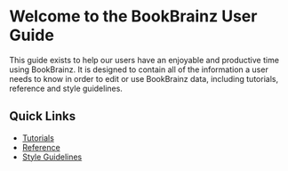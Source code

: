 # Welcome to the BookBrainz User Guide

This guide exists to help our users have an enjoyable and productive time using
BookBrainz. It is designed to contain all of the information a user needs to
know in order to edit or use BookBrainz data, including tutorials, reference
and style guidelines.

## Quick Links

* [Tutorials](tutorials.md)
* [Reference](reference.md)
* [Style Guidelines](style.md)
